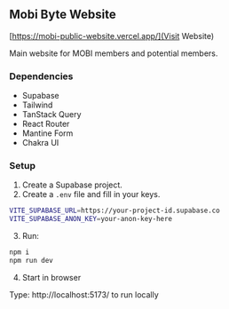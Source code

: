 ## Mobi Byte Website

[https://mobi-public-website.vercel.app/](Visit Website)

Main website for MOBI members and potential members.

### Dependencies

-   Supabase
-   Tailwind
-   TanStack Query
-   React Router
-   Mantine Form
-   Chakra UI

### Setup

1. Create a Supabase project.
2. Create a `.env` file and fill in your keys.

```bash
VITE_SUPABASE_URL=https://your-project-id.supabase.co
VITE_SUPABASE_ANON_KEY=your-anon-key-here
```

3. Run:

```bash
npm i
npm run dev
```

4. Start in browser

Type: http://localhost:5173/ to run locally
